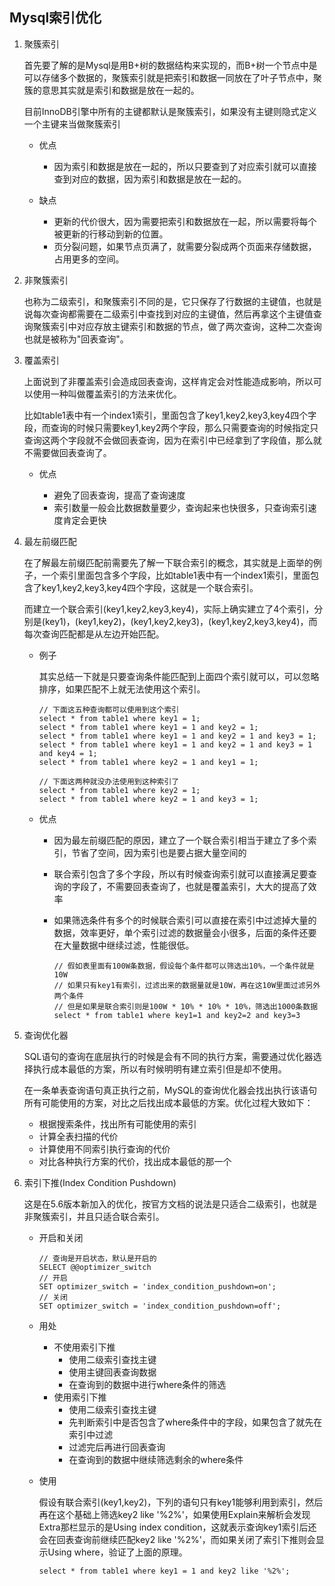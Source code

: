 ## Mysql索引优化

1. 聚簇索引

   首先要了解的是Mysql是用B+树的数据结构来实现的，而B+树一个节点中是可以存储多个数据的，聚簇索引就是把索引和数据一同放在了叶子节点中，聚簇的意思其实就是索引和数据是放在一起的。

   目前InnoDB引擎中所有的主键都默认是聚簇索引，如果没有主键则隐式定义一个主键来当做聚簇索引

   - 优点

     - 因为索引和数据是放在一起的，所以只要查到了对应索引就可以直接查到对应的数据，因为索引和数据是放在一起的。

   - 缺点

     - 更新的代价很大，因为需要把索引和数据放在一起，所以需要将每个被更新的行移动到新的位置。
     - 页分裂问题，如果节点页满了，就需要分裂成两个页面来存储数据，占用更多的空间。

2. 非聚簇索引

   也称为二级索引，和聚簇索引不同的是，它只保存了行数据的主键值，也就是说每次查询都需要在二级索引中查找到对应的主键值，然后再拿这个主键值查询聚簇索引中对应存放主键索引和数据的节点，做了两次查询，这种二次查询也就是被称为"回表查询"。


3. 覆盖索引

   上面说到了非覆盖索引会造成回表查询，这样肯定会对性能造成影响，所以可以使用一种叫做覆盖索引的方法来优化。

   比如table1表中有一个index1索引，里面包含了key1,key2,key3,key4四个字段，而查询的时候只需要key1,key2两个字段，那么只需要查询的时候指定只查询这两个字段就不会做回表查询，因为在索引中已经拿到了字段值，那么就不需要做回表查询了。

   - 优点

     - 避免了回表查询，提高了查询速度
     - 索引数量一般会比数据数量要少，查询起来也快很多，只查询索引速度肯定会更快
     

4. 最左前缀匹配

   在了解最左前缀匹配前需要先了解一下联合索引的概念，其实就是上面举的例子，一个索引里面包含多个字段，比如table1表中有一个index1索引，里面包含了key1,key2,key3,key4四个字段，这就是一个联合索引。

   而建立一个联合索引(key1,key2,key3,key4)，实际上确实建立了4个索引，分别是(key1)，(key1,key2)，(key1,key2,key3)，(key1,key2,key3,key4)，而每次查询匹配都是从左边开始匹配。

   - 例子

     其实总结一下就是只要查询条件能匹配到上面四个索引就可以，可以忽略排序，如果匹配不上就无法使用这个索引。

     ```
     // 下面这五种查询都可以使用到这个索引
     select * from table1 where key1 = 1;
     select * from table1 where key1 = 1 and key2 = 1;
     select * from table1 where key1 = 1 and key2 = 1 and key3 = 1;
     select * from table1 where key1 = 1 and key2 = 1 and key3 = 1 and key4 = 1;
     select * from table1 where key2 = 1 and key1 = 1;

     // 下面这两种就没办法使用到这种索引了
     select * from table1 where key2 = 1;
     select * from table1 where key2 = 1 and key3 = 1;
     ```

   - 优点

     - 因为最左前缀匹配的原因，建立了一个联合索引相当于建立了多个索引，节省了空间，因为索引也是要占据大量空间的
     - 联合索引包含了多个字段，所以有时候查询索引就可以直接满足要查询的字段了，不需要回表查询了，也就是覆盖索引，大大的提高了效率
     - 如果筛选条件有多个的时候联合索引可以直接在索引中过滤掉大量的数据，效率更好，单个索引过滤的数据量会小很多，后面的条件还要在大量数据中继续过滤，性能很低。

       ```
       // 假如表里面有100W条数据，假设每个条件都可以筛选出10%，一个条件就是10W
       // 如果只有key1有索引，过滤出来的数据量就是10W，再在这10W里面过滤另外两个条件
       // 但是如果是联合索引则是100W * 10% * 10% * 10%，筛选出1000条数据
       select * from table1 where key1=1 and key2=2 and key3=3
       ```

5. 查询优化器

   SQL语句的查询在底层执行的时候是会有不同的执行方案，需要通过优化器选择执行成本最低的方案，所以有时候明明有建立索引但是却不使用。
   
   在一条单表查询语句真正执行之前，MySQL的查询优化器会找出执行该语句所有可能使用的方案，对比之后找出成本最低的方案。优化过程大致如下： 
   - 根据搜索条件，找出所有可能使用的索引 
   - 计算全表扫描的代价 
   - 计算使用不同索引执行查询的代价 
   - 对比各种执行方案的代价，找出成本最低的那一个

   
6. 索引下推(Index Condition Pushdown)

   这是在5.6版本新加入的优化，按官方文档的说法是只适合二级索引，也就是非聚簇索引，并且只适合联合索引。

   - 开启和关闭

     ```
     // 查询是开启状态，默认是开启的
     SELECT @@optimizer_switch
     // 开启
     SET optimizer_switch = 'index_condition_pushdown=on';
     // 关闭
     SET optimizer_switch = 'index_condition_pushdown=off';
     ```

   - 用处

     - 不使用索引下推
       - 使用二级索引查找主键
       - 使用主键回表查询数据
       - 在查询到的数据中进行where条件的筛选
     - 使用索引下推
       - 使用二级索引查找主键
       - 先判断索引中是否包含了where条件中的字段，如果包含了就先在索引中过滤
       - 过滤完后再进行回表查询
       - 在查询到的数据中继续筛选剩余的where条件
       

   - 使用

     假设有联合索引(key1,key2)，下列的语句只有key1能够利用到索引，然后再在这个基础上筛选key2 like '%2%'，如果使用Explain来解析会发现Extra那栏显示的是Using index condition，这就表示查询key1索引后还会在回表查询前继续匹配key2 like '%2%'，而如果关闭了索引下推则会显示Using where，验证了上面的原理。

     ```
     select * from table1 where key1 = 1 and key2 like '%2%';
     ```